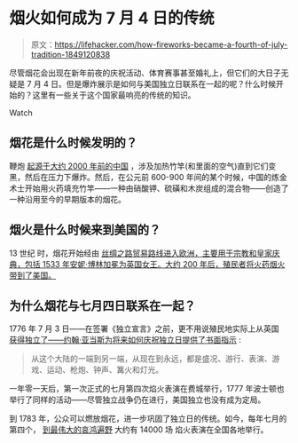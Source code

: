 # 烟火如何成为 7 月 4 日的传统

> 原文：<https://lifehacker.com/how-fireworks-became-a-fourth-of-july-tradition-1849120838>

尽管烟花会出现在新年前夜的庆祝活动、体育赛事甚至婚礼上，但它们的大日子无疑是 7 月 4 日。但是爆炸展示是如何与美国独立日联系在一起的呢？什么时候开始的？这里有一些关于这个国家最响亮的传统的知识。

Watch

## 烟花是什么时候发明的？

鞭炮 [起源于大约 2000 年前的中国](https://www.farmersalmanac.com/fourth-july-independence-day) ，涉及加热竹竿(和里面的空气)直到它们变黑，然后在压力下爆炸。然后，在公元前 600-900 年间的某个时候，中国的炼金术士开始用火药填充竹竿——一种由硝酸钾、硫磺和木炭组成的混合物——创造了一种沿用至今的早期版本的烟花。

## 烟火是什么时候来到美国的？

13 世纪 时，烟花开始经由 [丝绸之路贸易路线进入欧洲，主要用于宗教和皇家庆典，包括 1533 年安妮·博林加冕为英国女王。大约 200 年后，殖民者将火药烟火带到了美国。](https://www.farmersalmanac.com/fourth-july-independence-day)

## 为什么烟花与七月四日联系在一起？

1776 年 7 月 3 日——在签署《独立宣言》之前，更不用说殖民地实际上从英国 [获得独立了——约翰·亚当斯为将来如何庆祝独立日提供了书面指示](https://www.farmersalmanac.com/fourth-july-independence-day) :

> 从这个大陆的一端到另一端，从现在到永远，都是盛况、游行、表演、游戏、运动、枪炮、钟声、篝火和灯光。

一年零一天后，第一次正式的七月第四次焰火表演在费城举行，1777 年波士顿也举行了同样的活动——尽管独立战争仍在进行，美国独立也没有成为定局。

到 1783 年，公众可以燃放烟花，进一步巩固了独立日的传统。如今，每年七月的第四个， [到最伟大的哀鸿遍野](https://lifehacker.com/how-to-calm-your-dog-when-there-are-fireworks-going-off-1836079557) 大约有 14000 场 焰火表演在全国各地举行。
